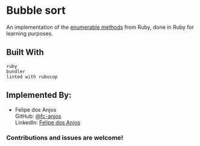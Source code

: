 <!-- TITLE -->
# Bubble sort 
An implementation of the [enumerable methods](https://www.theodinproject.com/courses/ruby-programming/lessons/advanced-building-blocks) from Ruby, done in Ruby for learning purposes.

## Built With
    ruby 
    bundler
    linted with rubocop

<!-- AUTHORS -->
## Implemented By:
* Felipe dos Anjos  
GitHub: [@fc-anjos](https://github.com/fc-anjos)  
LinkedIn: [Felipe dos Anjos](https://www.linkedin.com/in/felipe-cavalheiro-dos-anjos-4792a8176/)  


<!-- LICENSE -->

### Contributions and issues are welcome!


